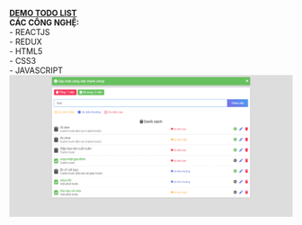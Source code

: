 <a href="http://vinhthien-todo-list.herokuapp.com/"><strong>DEMO TODO LIST</strong></a>
<br/><strong>CÁC CÔNG NGHỆ: </strong>
<br/>- REACTJS
<br/>- REDUX
<br/>- HTML5
<br/>- CSS3
<br/>- JAVASCRIPT
<br/>
<img src="./public/screen.png" />